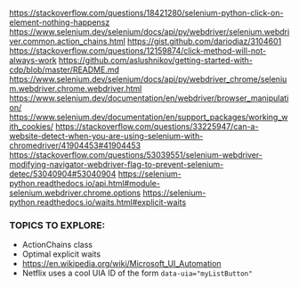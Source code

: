 https://stackoverflow.com/questions/18421280/selenium-python-click-on-element-nothing-happensz
https://www.selenium.dev/selenium/docs/api/py/webdriver/selenium.webdriver.common.action_chains.html
https://gist.github.com/dariodiaz/3104601
https://stackoverflow.com/questions/12159874/click-method-will-not-always-work
https://github.com/aslushnikov/getting-started-with-cdp/blob/master/README.md
https://www.selenium.dev/selenium/docs/api/py/webdriver_chrome/selenium.webdriver.chrome.webdriver.html
https://www.selenium.dev/documentation/en/webdriver/browser_manipulation/
https://www.selenium.dev/documentation/en/support_packages/working_with_cookies/
https://stackoverflow.com/questions/33225947/can-a-website-detect-when-you-are-using-selenium-with-chromedriver/41904453#41904453
https://stackoverflow.com/questions/53039551/selenium-webdriver-modifying-navigator-webdriver-flag-to-prevent-selenium-detec/53040904#53040904
https://selenium-python.readthedocs.io/api.html#module-selenium.webdriver.chrome.options
https://selenium-python.readthedocs.io/waits.html#explicit-waits

### TOPICS TO EXPLORE:
- ActionChains class
- Optimal explicit waits 
- https://en.wikipedia.org/wiki/Microsoft_UI_Automation
- Netflix uses a cool UIA ID of the form `data-uia="myListButton"`
